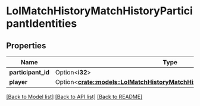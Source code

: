 # LolMatchHistoryMatchHistoryParticipantIdentities

## Properties

Name | Type | Description | Notes
------------ | ------------- | ------------- | -------------
**participant_id** | Option<**i32**> |  | [optional]
**player** | Option<[**crate::models::LolMatchHistoryMatchHistoryParticipantIdentityPlayer**](LolMatchHistoryMatchHistoryParticipantIdentityPlayer.md)> |  | [optional]

[[Back to Model list]](../README.md#documentation-for-models) [[Back to API list]](../README.md#documentation-for-api-endpoints) [[Back to README]](../README.md)


